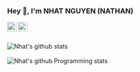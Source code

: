 
### Hey 👋, I'm NHAT NGUYEN (NATHAN) 

<a href="https://www.linkedin.com/in/nhat-nguyen-514967139/">
  <img align="left" alt="Nathan's LinkdeIn" width="22px" src="https://cdn.jsdelivr.net/npm/simple-icons@v3/icons/linkedin.svg" />
</a>
<a href="https://www.instagram.com/nhatnguyen9507/?hl=en">
  <img align="left" alt="Nathan's Instagram" width="22px" src="https://cdn.jsdelivr.net/npm/simple-icons@v3/icons/instagram.svg" />
</a>  

<br />
<br /> 

![Nhat's github stats](https://github-readme-stats.vercel.app/api?username=nhatmn2&show_icons=true&hide_border=true&theme=merko)  
<br />
![Nhat's github Programming stats](https://github-readme-stats.vercel.app/api/top-langs/?username=nhatmn2&show_icons=true&hide_border=true&theme=merko")
